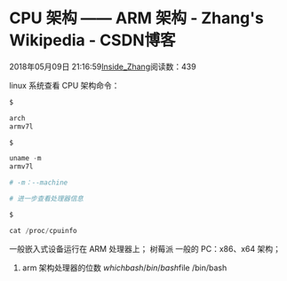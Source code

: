 
# CPU 架构 —— ARM 架构 - Zhang's Wikipedia - CSDN博客


2018年05月09日 21:16:59[Inside_Zhang](https://me.csdn.net/lanchunhui)阅读数：439


linux 系统查看 CPU 架构命令：
```python
$
```
```python
arch
armv7l
```
```python
$
```
```python
uname -m
armv7l
```
```python
# -m：--machine
```
```python
# 进一步查看处理器信息
```
```python
$
```
```python
cat /proc/cpuinfo
```
一般嵌入式设备运行在 ARM 处理器上；
树莓派
一般的 PC：x86、x64 架构；
1. arm 架构处理器的位数
$which bash
/bin/bash$file /bin/bash

